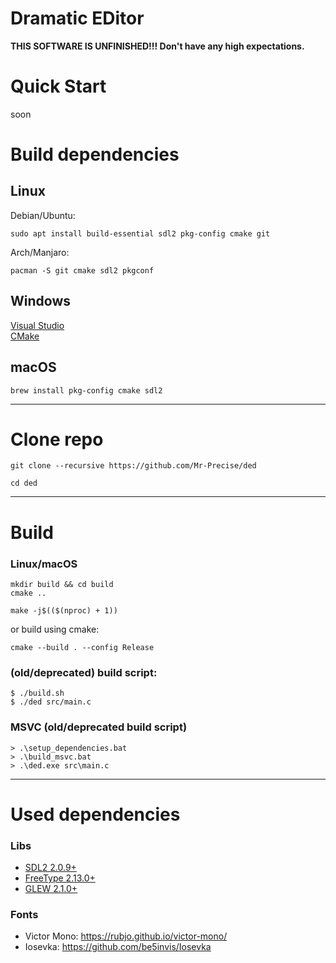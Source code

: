 # Dramatic EDitor

**THIS SOFTWARE IS UNFINISHED!!! Don't have any high expectations.**

# Quick Start
soon

# Build dependencies
## Linux
Debian/Ubuntu:
```
sudo apt install build-essential sdl2 pkg-config cmake git
```
Arch/Manjaro:  
```
pacman -S git cmake sdl2 pkgconf
```
## Windows
[Visual Studio](https://visualstudio.microsoft.com/)  
[CMake](https://cmake.org/download/)

## macOS
```
brew install pkg-config cmake sdl2
```
---
# Clone repo

```
git clone --recursive https://github.com/Mr-Precise/ded

cd ded
```
---
# Build
### Linux/macOS
```
mkdir build && cd build  
cmake ..
```
```
make -j$(($(nproc) + 1))
```
or build using cmake:
```
cmake --build . --config Release
```

### (old/deprecated) build script:
```console
$ ./build.sh
$ ./ded src/main.c
```

### MSVC (old/deprecated build script)
```console
> .\setup_dependencies.bat
> .\build_msvc.bat
> .\ded.exe src\main.c
```
---
# Used dependencies

### Libs

- [SDL2 2.0.9+](https://www.libsdl.org/)
- [FreeType 2.13.0+](https://freetype.org/)
- [GLEW 2.1.0+](https://glew.sourceforge.net/)

### Fonts

- Victor Mono: https://rubjo.github.io/victor-mono/
- Iosevka: https://github.com/be5invis/Iosevka
